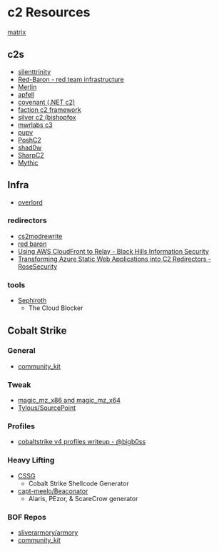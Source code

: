 # c2 Resources

[matrix](http://ask.thec2matrix.com/)

## c2s
* [silenttrinity](https://github.com/byt3bl33d3r/SILENTTRINITY)
* [Red-Baron - red team infrastructure](https://github.com/byt3bl33d3r/Red-Baron)
* [Merlin](https://github.com/Ne0nd0g/merlin)
* [apfell](https://github.com/its-a-feature/Apfell)
* [covenant (.NET c2)](https://github.com/cobbr/Covenant)
* [faction c2 framework](https://github.com/FactionC2/Faction)
* [silver c2 (bishopfox](https://github.com/BishopFox/sliver)
* [mwrlabs c3](https://github.com/mwrlabs/C3)
* [pupy](https://github.com/n1nj4sec/pupy)
* [PoshC2](https://github.com/nettitude/PoshC2)
* [shad0w](https://github.com/bats3c/shad0w)
* [SharpC2](https://github.com/SharpC2/SharpC2)
* [Mythic](https://github.com/its-a-feature/)

## Infra
- [overlord](https://github.com/qsecure-labs/overlord)

### redirectors
- [cs2modrewrite](https://github.com/threatexpress/cs2modrewrite)
- [red baron](https://github.com/Coalfire-Research/Red-Baron)
- [Using AWS CloudFront to Relay - Black Hills Information Security ](https://www.blackhillsinfosec.com/using-cloudfront-to-relay-cobalt-strike-traffic/)
- [Transforming Azure Static Web Applications into C2 Redirectors - RoseSecurity](https://dev.to/rosesecurity/transforming-azure-static-web-applications-into-c2-redirectors-118m)

### tools
- [Sephiroth](https://github.com/0xdade/sephiroth)
    -  The Cloud Blocker

## Cobalt Strike

### General
- [community_kit](https://cobalt-strike.github.io/community_kit/)

### Tweak
- [magic_mz_x86 and magic_mz_x64](https://www.redteam.cafe/red-team/shellcode-injection/magic_mz_x86-and-magic_mz_x64)
- [Tylous/SourcePoint](https://github.com/Tylous/SourcePoint)

### Profiles
- [cobaltstrike v4 profiles writeup - @bigb0ss](https://medium.com/@bigb0ss/red-team-cobalt-strike-4-0-malleable-c2-profile-guideline-eb3eeb219a7c)
### Heavy Lifting
- [CSSG](https://github.com/RCStep/CSSG)
    - Cobalt Strike Shellcode Generator
- [capt-meelo/Beaconator](https://github.com/capt-meelo/Beaconator)
    - Alaris, PEzor, & ScareCrow generator

### BOF Repos
* [sliverarmory/armory](https://github.com/sliverarmory/armory)
* [community_kit](https://cobalt-strike.github.io/community_kit/)